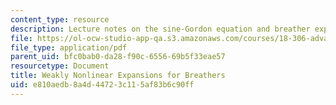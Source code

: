 ```yaml
---
content_type: resource
description: Lecture notes on the sine-Gordon equation and breather expansion.
file: https://ol-ocw-studio-app-qa.s3.amazonaws.com/courses/18-306-advanced-partial-differential-equations-with-applications-fall-2009/e810aedb8a4d44723c115af83b6c90ff_MIT18_306f09_lec28_Breathers.pdf
file_type: application/pdf
parent_uid: bfc0bab0-da28-f90c-6556-69b5f33eae57
resourcetype: Document
title: Weakly Nonlinear Expansions for Breathers
uid: e810aedb-8a4d-4472-3c11-5af83b6c90ff
---
```

